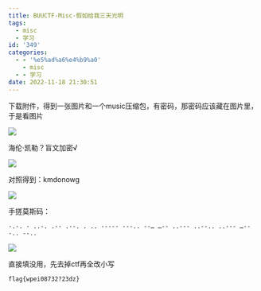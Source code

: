 ```yaml
---
title: BUUCTF-Misc-假如给我三天光明
tags:
  - misc
  - 学习
id: '349'
categories:
  - - '%e5%ad%a6%e4%b9%a0'
    - misc
  - - 学习
date: 2022-11-18 21:30:51
---
```


下载附件，得到一张图片和一个music压缩包，有密码，那密码应该藏在图片里，于是看图片

![](https://pic.niaoluo.top/%E7%BD%91%E7%AB%99%E8%B0%83%E7%94%A8/misc%E9%9C%80%E8%A6%81/pic.jpg)

海伦·凯勒？盲文加密√

![](https://pic.niaoluo.top/%E7%BD%91%E7%AB%99%E8%B0%83%E7%94%A8/misc%E9%9C%80%E8%A6%81/v2-18124e988d75cd23bbabb4e404d01a53_b.png)

对照得到：kmdonowg

![](https://pic.niaoluo.top/%E7%BD%91%E7%AB%99%E8%B0%83%E7%94%A8/misc%E9%9C%80%E8%A6%81/%E5%B1%8F%E5%B9%95%E6%88%AA%E5%9B%BE%202022-11-18%20211425.jpg)

手搓莫斯码：

```
-.-. - ..-. .-- .--. . .. ----- ---.. --… …-- ..--- ..--.. ..--- …-- -.. --..
```

![](https://pic.niaoluo.top/%E7%BD%91%E7%AB%99%E8%B0%83%E7%94%A8/misc%E9%9C%80%E8%A6%81/%E5%B1%8F%E5%B9%95%E6%88%AA%E5%9B%BE%202022-11-18%20211714.jpg)

直接填没用，先去掉ctf再全改小写

```
flag{wpei08732?23dz}
```